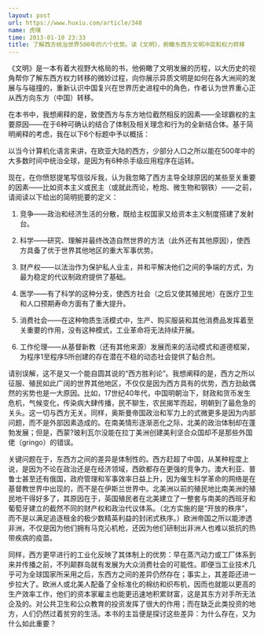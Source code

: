 ```yaml
---
layout: post
url: https://www.huxiu.com/article/348
name: 虎嗅
time: 2013-01-10 23:33
title: 了解西方统治世界500年的六个优势。读《文明》，俯瞰东西方文明冲突和权力转移
---
```

《文明》是一本有着大视野大格局的书，他俯瞰了文明发展的历程，以大历史的视角帮你了解东西方权力转移的微妙过程，向你展示异质文明是如何在各大洲间的发展与与碰撞的，重新认识中国复兴在世界历史进程中的角色，作者认为世界重心正从西方向东方（中国）转移。

在本书中，我想阐释的是，致使西方与东方地位截然相反的因素——全球霸权的主要原因——在于6种可确认的结合了体制及相关理念和行为的全新结合体。基于简明阐释的考虑，我在以下6个标题中予以概括：

以当今计算机化语言来讲，在欧亚大陆的西方，少部分人口之所以能在500年中的大多数时间中统治全球，是因为有6种杀手级应用程序在运转。

现在，在你愤怒提笔写信驳斥我，认为我忽略了西方主导全球原因的某些至关重要的因素——比如资本主义或民主（或就此而论，枪炮、微生物和钢铁）——之前，请阅读以下给出的简明扼要的定义：

1. 竞争——政治和经济生活的分散，既给主权国家又给资本主义制度搭建了发射台。

2. 科学——研究、理解并最终改造自然世界的方法（此外还有其他原因），使西方具备了优于世界其他地区的重大军事优势。

3. 财产权——以法治作为保护私人业主，并和平解决他们之间的争端的方式，为最为稳定的代议制政府提供了基础。

4. 医学——有了科学的这种分支，使西方社会（之后又使其殖民地）在医疗卫生和人口预期寿命方面有了重大提升。

5. 消费社会——在这种物质生活模式中，生产、购买服装和其他消费品发挥着至关重要的作用，没有这种模式，工业革命将无法持续开展。

6. 工作伦理——从基督新教（还有其他来源）发展而来的活动模式和道德框架，为程序1至程序5所创建的存在潜在不稳的动态社会提供了黏合剂。

请别误解，这不是又一个能自圆其说的“西方胜利论”。我想阐释的是，西方之所以征服、殖民如此广阔的世界其他地区，不仅仅是因为西方具有的优势，西方劲敌偶然的劣势也是一大原因。比如，17世纪40年代，中国明朝治下，财政和货币发生危机，气候变化，传染病大肆传播，民不聊生，农民揭竿而起，明朝到了最危急的关头。这一切与西方无关。同样，奥斯曼帝国政治和军力上的式微更多是因为内部问题，而不是外部因素造成的。在南美情形逐渐恶化之际，北美的政治体制却在蓬勃发展；但是，西蒙?玻利瓦尔没能在拉丁美洲创建美利坚合众国却不是那些外国佬（gringo）的错误。

关键问题在于，东西方之间的差异是体制性的。西方赶超了中国，从某种程度上说，是因为不论在政治还是在经济领域，西欧都存在更强的竞争力。澳大利亚、普鲁士甚至还有俄国，政府管理和军事效率日益上升，因为催生科学革命的网络是在基督教世界中出现的，而不是在伊斯兰世界中。北美洲以前的殖民地比南美洲的殖民地干得好多了，其原因在于，英国殖民者在北美建立了一整套与南美的西班牙和葡萄牙建立的截然不同的财产权和政治代议体系。（北方实施的是“开放的秩序”，而不是以满足追逐租金的极少数精英利益的封闭式秩序。）欧洲帝国之所以能渗透非洲，不仅是因为他们拥有马克沁机枪，还因为他们研制出非洲人也难以抵抗的热带疾病的疫苗。

同样，西方更早进行的工业化反映了其体制上的优势：早在蒸汽动力或工厂体系到来并传播之前，不列颠群岛就有发展为大众消费社会的可能性。即便当工业技术几乎可为全球国家所采用之后，东西方之间的差异仍然存在；事实上，其差距还进一步拉大了。欧洲人或北美人配备了全标准化的棉纺和织布机，因而也就能以更高的生产效率工作，他们的资本家雇主也能更迅速地积累财富，这是其东方对手所无法企及的。对公共卫生和公众教育的投资发挥了很大的作用；而在缺乏此类投资的地方，人们仍然过着贫穷的生活。本书的主旨便是探讨这些差异：为什么存在，又为什么如此重要？

